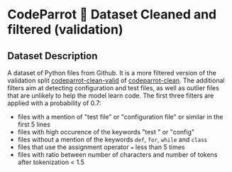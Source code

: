 # CodeParrot 🦜 Dataset Cleaned and filtered (validation)

## Dataset Description

A dataset of Python files from Github. It is a more filtered version of the validation split [codeparrot-clean-valid](https://huggingface.co/datasets/codeparrot/codeparrot-clean-valid) of [codeparrot-clean](https://huggingface.co/datasets/codeparrot/codeparrot-clean#codeparrot-%F0%9F%A6%9C-dataset-cleaned). The additional filters aim at detecting configuration and test files, as well as outlier files that are unlikely to help the model learn code. The first three filters are applied with a probability of 0.7:

- files with a mention of "test file" or "configuration file" or similar in the first 5 lines
- files with high occurence of the keywords "test " or "config" 
- files without a mention of the keywords `def`, `for`, `while`  and `class`
- files that use the assignment operator ```=``` less than 5 times 
- files with ratio between number of characters and number of tokens after tokenization < 1.5 